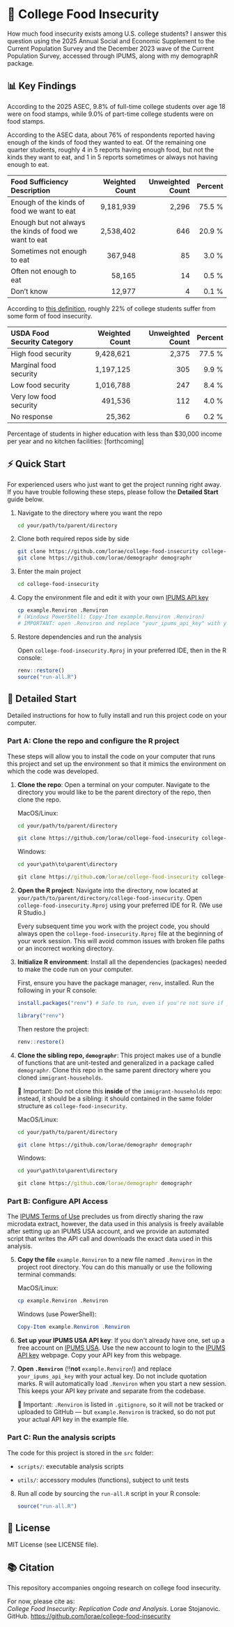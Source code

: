 # 🍝 College Food Insecurity
How much food insecurity exists among U.S. college students? I answer this question 
using the 2025 Annual Social and Economic Supplement to the Current Population Survey
and the December 2023 wave of the Current Population Survey, accessed through IPUMS, along with 
my demographR package.

## 📊 Key Findings

According to the 2025 ASEC, 9.8% of full-time college students over age 18 were on food stamps, while
9.0% of part-time college students were on food stamps.

According to the ASEC data, about 76% of respondents reported having enough of the 
kinds of food they wanted to eat. Of the remaining one quarter students, roughly
4 in 5 reports having enough food, but not the kinds they want to eat, and 1 in 5 reports
sometimes or always not having enough to eat.

| Food Sufficiency Description                                | Weighted Count | Unweighted Count | Percent |
|:------------------------------------------------------------|----------------:|-----------------:|-------------:|
| Enough of the kinds of food we want to eat                  | 9,181,939       | 2,296            | 75.5 %        |
| Enough but not always the kinds of food we want to eat      | 2,538,402       |   646            | 20.9 %        |
| Sometimes not enough to eat                                |   367,948       |    85            | 3.0 %        |
| Often not enough to eat                                    |    58,165       |    14            | 0.5 %        |
| Don’t know                                                 |    12,977       |     4            | 0.1 %         |

According to [this definition](https://cps.ipums.org/cps-action/variables/FSSTATUSD#description_section), roughly 22% of college students suffer from some form of food insecurity.

| USDA Food Security Category     | Weighted Count | Unweighted Count | Percent |
|:-------------------------------|----------------:|-----------------:|-------------:|
| High food security | 9,428,621 | 2,375 | 77.5 % |
| Marginal food security | 1,197,125 | 305 | 9.9 % |
| Low food security | 1,016,788 | 247 | 8.4 % |
| Very low food security | 491,536 | 112 | 4.0 % |
| No response | 25,362 | 6 | 0.2 % |


Percentage of students in higher education with less than $30,000 income per year and no kitchen facilities:
[forthcoming]

## ⚡ Quick Start
For experienced users who just want to get the project running right away. If you
have trouble following these steps, please follow the **Detailed Start** guide below.

1. Navigate to the directory where you want the repo

    ```bash
    cd your/path/to/parent/directory
    ```

2. Clone both required repos side by side

    ```bash
    git clone https://github.com/lorae/college-food-insecurity college-food-insecurity
    git clone https://github.com/lorae/demographr demographr
    ```

3. Enter the main project

    ```bash
    cd college-food-insecurity
    ```

4. Copy the environment file and edit it with your own [IPUMS API key](https://account.ipums.org/api_keys)

    ```bash
    cp example.Renviron .Renviron
    # (Windows PowerShell: Copy-Item example.Renviron .Renviron)
    # IMPORTANT: open .Renviron and replace "your_ipums_api_key" with your actual key
    ```

5. Restore dependencies and run the analysis

    Open `college-food-insecurity.Rproj` in your preferred IDE, then in the R console:
    
    ```r
    renv::restore()
    source("run-all.R")
    ```
    


## 📎 Detailed Start
Detailed instructions for how to fully install and run this project code on your computer.

###  Part A: Clone the repo and configure the R project

These steps will allow you to install the code on your computer that runs this project and set up the environment so that it mimics the environment on which the code was developed.

1. **Clone the repo**: Open a terminal on your computer. Navigate to the directory you would like to be the parent directory of the repo, then clone the repo.

    MacOS/Linux:
    
    ```bash
    cd your/path/to/parent/directory
    ```
    ```bash
    git clone https://github.com/lorae/college-food-insecurity college-food-insecurity
    ```
    
    Windows:
    
    ```cmd
    cd your\path\to\parent\directory
    ```
    ```cmd
    git clone https://github.com/lorae/college-food-insecurity college-food-insecurity
    ```

2. **Open the R project**: Navigate into the directory, now located at `your/path/to/parent/directory/college-food-insecurity`.
Open `college-food-insecurity.Rproj` using your preferred IDE for R. (We use R Studio.)

    Every subsequent time you work with the project code, you should always open the `college-food-insecurity.Rproj` file
    at the beginning of your work session. This will avoid common issues with broken file paths or an incorrect working directory.

3. **Initialize R environment**: Install all the dependencies (packages) needed to make the code run on your computer.

    First, ensure you have the package manager, `renv`, installed. Run the following in your R console:
    
    ```r
    install.packages("renv") # Safe to run, even if you're not sure if you already have renv
    ```
    ```r
    library("renv")
    ```
    
    Then restore the project:
    
    ```r
    renv::restore()
    ```

4. **Clone the sibling repo, `demographr`**: This project makes use of a bundle of functions that are unit-tested
and generalized in a package called `demographr`. Clone this repo in the same parent directory where you cloned 
`immigrant-households`.

    🛑 Important: Do not clone this **inside** of the `immigrant-households` repo: instead, it should be a 
    sibling: it should contained in the same folder structure as `college-food-insecurity`.

    MacOS/Linux:
    
    ```bash
    cd your/path/to/parent/directory
    ```
    ```bash
    git clone https://github.com/lorae/demographr demographr
    ```
    
    Windows:
    
    ```cmd
    cd your\path\to\parent\directory
    ```
    ```cmd
    git clone https://github.com/lorae/demographr demographr
    ```
    
###  Part B: Configure API Access

The [IPUMS Terms of Use](https://www.ipums.org/about/terms) precludes us from directly sharing the raw microdata extract, however,
the data used in this analysis is freely available after setting up an IPUMS USA account, and we provide an automated script that 
writes the API call and downloads the exact data used in this analysis. 

5. **Copy the file** `example.Renviron` to a new file named `.Renviron` in the project root directory. 
You can do this manually or use the following terminal commands:

    MacOS/Linux:
    
    ```bash
    cp example.Renviron .Renviron
    ```
    
    Windows (use PowerShell):
    
    ```ps1
    Copy-Item example.Renviron .Renviron
    ```
    
6. **Set up your IPUMS USA API key**: If you don't already have one, set up a free account on 
[IPUMS USA](https://uma.pop.umn.edu/usa/user/new). Use the new account to login to the 
[IPUMS API key](https://account.ipums.org/api_keys) webpage. Copy your API key from this webpage.

7. **Open `.Renviron`** (‼️**not** `example.Renviron`!) and replace `your_ipums_api_key` with your actual key.  Do not include quotation marks. 
R will automatically load `.Renviron` when you start a new session. This keeps your API key private and separate 
from the codebase.

    🛑 Important: `.Renviron` is listed in `.gitignore`, so it will not be tracked or uploaded to GitHub — but `example.Renviron` is tracked, so do not put your actual API key in the example file.

### Part C: Run the analysis scripts

The code for this project is stored in the `src` folder:

- `scripts/`: executable analysis scripts

- `utils/`: accessory modules (functions), subject to unit tests

8. Run all code by sourcing the `run-all.R` script in your R console:

    ```r
    source("run-all.R")
    ```
    


## 📜 License
MIT License (see LICENSE file).

## 📚 Citation
This repository accompanies ongoing research on college food insecurity. 

For now, please cite as:  
*College Food Insecurity: Replication Code and Analysis*. Lorae Stojanovic.  
GitHub. https://github.com/lorae/college-food-insecurity
